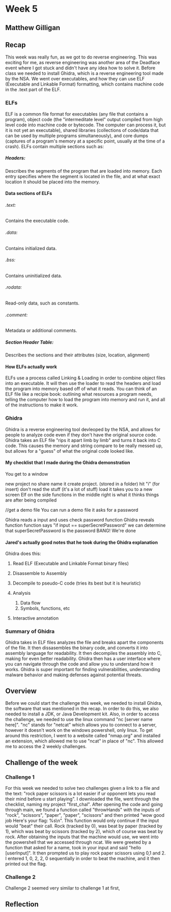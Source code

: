 # Week 5
## Matthew Gilligan

## Recap

This week was really fun, as we got to do reverse engineering. This was exciting for me, as reverse engineering was another area of the Deadface event where I got stuck and didn't have any idea how to solve it. Before class we needed to install Ghidra, which is a reverse engineering tool made by the NSA. We went over executables, and how they can use ELF (Executable and Linkable Format) formatting, which contains machine code in the .text part of the ELF. 

### ELFs
ELF is a common file format for executables (any file that contains a program), object code (the "intermeditate level" output compiled from high level code into machine code or bytecode. The computer can process it, but it is not yet an executable), shared libraries (collections of code/data that can be used by multiple programs simultaneously), and core dumps (captures of a program's memory at a specific point, usually at the time of a crash). ELFs contain multiple sections such as:

##### Headers:
Describes the segments of the program that are loaded into memory. Each entry specifies where the segment is located in the file, and at what exact location it should be placed into the memory. 

#### Data sections of ELFs
###### .text:
Contains the executable code.

###### .data:
Contains initialized data.

###### .bss: 
Contains uninitialized data.

###### .rodata: 
Read-only data, such as constants.

###### .comment: 
Metadata or additional comments. 

##### Section Header Table: 
Describes the sections and their attributes (size, location, alignment)

#### How ELFs actually work
ELFs use a process called Linking & Loading in order to combine object files into an executable. It will then use the loader to read the headers and load the program into memory based off of what it reads. You can think of an ELF file like a recipie book: outlining what resources a program needs, telling the computer how to load the program into memory and run it, and all of the instructions to make it work.

### Ghidra
Ghidra is a reverse engineering tool devleoped by the NSA, and allows for people to analyze code even if they don't have the original source code. Ghidra takes an ELF file "rips it apart limb by limb" and turns it back into C code. This causes the memory and string compare to be really messed up, but allows for a "guess" of what the original code looked like. 

#### My checklist that I made during the Ghidra demonstration
You get to a window 

new project
no share
name it
create project. (stored in a folder)
hit "i" (for insert) 
don't read the stuff (it's a lot of stuff)
load it
takes you to a new screen
Elf on the side
functions in the middle
right is what it thinks things are after being compiled

//get a demo file
You can run a demo file
it asks for a password

Ghidra reads a input and uses check password function 
Ghidra reveals function
function says "if input == superSecretPassword" 
we can determine that superSecretPassword is the password
BANG! We're done

#### Jared's actually good notes that he took during the Ghidra explanation
Ghidra does this:

1. Read ELF (Executable and Linkable Format binary files)
2. Disassemble to Assembly
3. Decompile to pseudo-C code (tries its best but it is heuristic)
4. Analysis
    
    1. Data flow
    2. Symbols, functions, etc
    
5. Interactive annotation

### Summary of Ghidra
Ghidra takes in ELF files analyzes the file and breaks apart the components of the file. It then dissasembles the binary code, and converts it into assembly language for readability. It then decompiles the assembly into C, making for even better readability. Ghidra then has a user interface where you can navigate through the code and allow you to understand how it works. 
Ghidra is super important for finding vulnerabilities, understanding malware behavior and making defenses against potential threats. 

## Overview
Before we could start the challenge this week, we needed to install Ghidra, the software that was mentioned in the recap. In order to do this, we also needed to install a JDK, or Java Development kit. Also, in order to access the challenge, we needed to use the linux command "nc [server name here]". "nc" stands for "netcat" which allows you to connect to a server, however it doesn't work on the windows powershell, only linux. To get around this restriction, I went to a website called "nmap.org" and installed an extension, which allowed me to use "ncat" in place of "nc". This allowed me to access the 2 weekly challenges.


## Challenge of the week

### Challenge 1
For this week we needed to solve two challenges given a link to a file and the text: "rock paper scissors is a lot easier if ur opponent lets you read their mind before u start playing". I downloaded the file, went through the checklist, naming my project "first_chal". After opening the code and going through main, we found a function called "throwHands" with the inputs of "rock", "scissors", "paper", "paper", "scissors" and then printed "wow good job Here's your flag: %s\n". This function would only continue if the input would "beat" their call. Rock (tracked by 0), was beat by paper (tracked by 1), which was beat by scissors (tracked by 2), which of course was beat by rock. 
After obtaining the inputs that the machine would use, we went into the powershell that we accessed through ncat. We were greeted by a function that asked for a name, took in your input and said "hello [userInput]". It then prompted us to play rock paper scissors using 0,1 and 2. I entered 1, 0, 2, 2, 0 sequentially in order to beat the machine, and it then printed out the flag. 

### Challenge 2
Challenge 2 seemed very similar to challenge 1 at first, 

## Reflection
